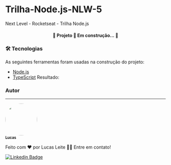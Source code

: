 # Trilha-Node.js-NLW-5
Next Level - Rocketseat - Trilha Node.js

<h4 align="center"> 
	🚧  Projeto  🚀 Em construção...  🚧
</h4>


### 🛠 Tecnologias

As seguintes ferramentas foram usadas na construção do projeto:

- [Node.js](https://nodejs.org/en/)
- [TypeScript](https://www.typescriptlang.org/)
Resultado:


### Autor
---

<a href="#">
 <img style="border-radius: 50%;" src="https://avatars.githubusercontent.com/u/70826073?v=4" width="100px;" alt=""/>
 <br />
 <sub><b>Lucas</b></sub></a>


Feito com ❤️ por Lucas Leite 👋🏽 Entre em contato!

 [![Linkedin Badge](https://media-exp1.licdn.com/dms/image/C4E35AQGZkOOoatBuIQ/profile-framedphoto-shrink_400_400/0/1616293618663?e=1618956000&v=beta&t=m0-tjU0T1FlJ27YQFsLnomsVpiizmuJfVEQMcyeitAs)](https://www.linkedin.com/in/lucas-leite-56b2801b0/) 
